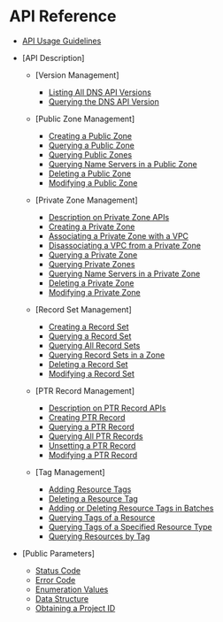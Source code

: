 # API Reference

-   [API Usage Guidelines](api-usage-guidelines.md)
-   [API Description]
    -   [Version Management]
        -   [Listing All DNS API Versions](listing-all-dns-api-versions.md)
        -   [Querying the DNS API Version](querying-the-dns-api-version.md)

    -   [Public Zone Management]
        -   [Creating a Public Zone](creating-a-public-zone.md)
        -   [Querying a Public Zone](querying-a-public-zone.md)
        -   [Querying Public Zones](querying-public-zones.md)
        -   [Querying Name Servers in a Public Zone](querying-name-servers-in-a-public-zone.md)
        -   [Deleting a Public Zone](deleting-a-public-zone.md)
        -   [Modifying a Public Zone](modifying-a-public-zone.md)

    -   [Private Zone Management]
        -   [Description on Private Zone APIs](description-on-private-zone-apis.md)
        -   [Creating a Private Zone](creating-a-private-zone.md)
        -   [Associating a Private Zone with a VPC](associating-a-private-zone-with-a-vpc.md)
        -   [Disassociating a VPC from a Private Zone](disassociating-a-vpc-from-a-private-zone.md)
        -   [Querying a Private Zone](querying-a-private-zone.md)
        -   [Querying Private Zones](querying-private-zones.md)
        -   [Querying Name Servers in a Private Zone](querying-name-servers-in-a-private-zone.md)
        -   [Deleting a Private Zone](deleting-a-private-zone.md)
        -   [Modifying a Private Zone](modifying-a-private-zone.md)

    -   [Record Set Management]
        -   [Creating a Record Set](creating-a-record-set.md)
        -   [Querying a Record Set](querying-a-record-set.md)
        -   [Querying All Record Sets](querying-all-record-sets.md)
        -   [Querying Record Sets in a Zone](querying-record-sets-in-a-zone.md)
        -   [Deleting a Record Set](deleting-a-record-set.md)
        -   [Modifying a Record Set](modifying-a-record-set.md)

    -   [PTR Record Management]
        -   [Description on PTR Record APIs](description-on-ptr-record-apis.md)
        -   [Creating PTR Record](creating-ptr-record.md)
        -   [Querying a PTR Record](querying-a-ptr-record.md)
        -   [Querying All PTR Records](querying-all-ptr-records.md)
        -   [Unsetting a PTR Record](unsetting-a-ptr-record.md)
        -   [Modifying a PTR Record](modifying-a-ptr-record.md)

    -   [Tag Management]
        -   [Adding Resource Tags](adding-resource-tags.md)
        -   [Deleting a Resource Tag](deleting-a-resource-tag.md)
        -   [Adding or Deleting Resource Tags in Batches](adding-or-deleting-resource-tags-in-batches.md)
        -   [Querying Tags of a Resource](querying-tags-of-a-resource.md)
        -   [Querying Tags of a Specified Resource Type](querying-tags-of-a-specified-resource-type.md)
        -   [Querying Resources by Tag](querying-resources-by-tag.md)


-   [Public Parameters]
    -   [Status Code](status-code.md)
    -   [Error Code](error-code.md)
    -   [Enumeration Values ](enumeration-values.md)
    -   [Data Structure](data-structure.md)
    -   [Obtaining a Project ID](obtaining-a-project-id.md)

